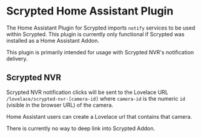 # Scrypted Home Assistant Plugin

The Home Assistant Plugin for Scrypted imports `notify` services to be used within Scrypted. This plugin is currently only functional if Scrypted was installed as a Home Assistant Addon.

This plugin is primarily intended for usage with Scrypted NVR's notification delivery.

## Scrypted NVR

Scrypted NVR notification clicks will be sent to the Lovelace URL `/lovelace/scrypted-nvr-[camera-id]` where `camera-id` is the numeric `id` (visible in the browser URL) of the camera.

Home Assistant users can create a Lovelace url that contains that camera.

There is currently no way to deep link into Scrypted Addon.
